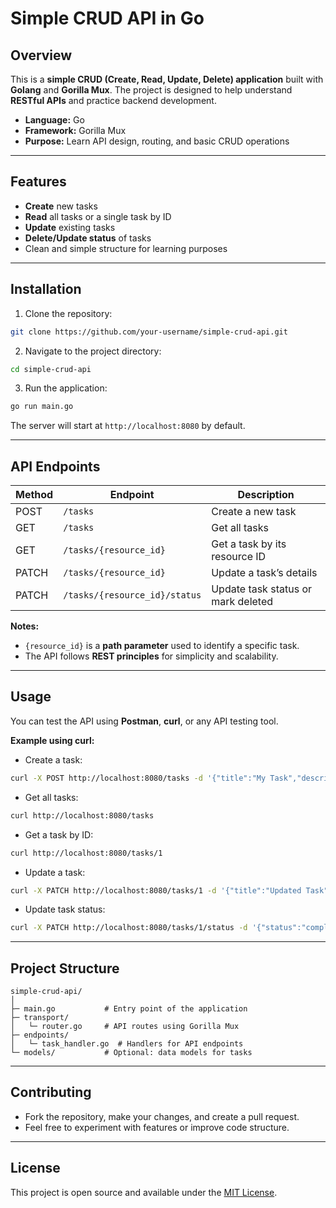 
# Simple CRUD API in Go

## Overview

This is a **simple CRUD (Create, Read, Update, Delete) application** built with **Golang** and **Gorilla Mux**.
The project is designed to help understand **RESTful APIs** and practice backend development.

* **Language:** Go
* **Framework:** Gorilla Mux
* **Purpose:** Learn API design, routing, and basic CRUD operations

---

## Features

* **Create** new tasks
* **Read** all tasks or a single task by ID
* **Update** existing tasks
* **Delete/Update status** of tasks
* Clean and simple structure for learning purposes

---

## Installation

1. Clone the repository:

```bash
git clone https://github.com/your-username/simple-crud-api.git
```

2. Navigate to the project directory:

```bash
cd simple-crud-api
```

3. Run the application:

```bash
go run main.go
```

The server will start at `http://localhost:8080` by default.

---

## API Endpoints

| Method | Endpoint                      | Description                        |
| ------ | ----------------------------- | ---------------------------------- |
| POST   | `/tasks`                      | Create a new task                  |
| GET    | `/tasks`                      | Get all tasks                      |
| GET    | `/tasks/{resource_id}`        | Get a task by its resource ID      |
| PATCH  | `/tasks/{resource_id}`        | Update a task’s details            |
| PATCH  | `/tasks/{resource_id}/status` | Update task status or mark deleted |

**Notes:**

* `{resource_id}` is a **path parameter** used to identify a specific task.
* The API follows **REST principles** for simplicity and scalability.

---

## Usage

You can test the API using **Postman**, **curl**, or any API testing tool.

**Example using curl:**

* Create a task:

```bash
curl -X POST http://localhost:8080/tasks -d '{"title":"My Task","description":"This is a test"}' -H "Content-Type: application/json"
```

* Get all tasks:

```bash
curl http://localhost:8080/tasks
```

* Get a task by ID:

```bash
curl http://localhost:8080/tasks/1
```

* Update a task:

```bash
curl -X PATCH http://localhost:8080/tasks/1 -d '{"title":"Updated Task"}' -H "Content-Type: application/json"
```

* Update task status:

```bash
curl -X PATCH http://localhost:8080/tasks/1/status -d '{"status":"completed"}' -H "Content-Type: application/json"
```

---

## Project Structure

```
simple-crud-api/
│
├─ main.go           # Entry point of the application
├─ transport/
│   └─ router.go     # API routes using Gorilla Mux
├─ endpoints/
│   └─ task_handler.go  # Handlers for API endpoints
└─ models/           # Optional: data models for tasks
```

---

## Contributing

* Fork the repository, make your changes, and create a pull request.
* Feel free to experiment with features or improve code structure.

---

## License

This project is open source and available under the [MIT License](LICENSE).
